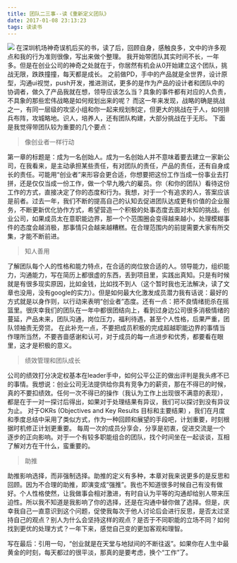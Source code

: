 ```yaml
---
title: 团队二三事--读《重新定义团队》
date: 2017-01-08 23:13:23
tags: 读读书
---
```

![](https://cdn.monniya.com/2017pic/workrules-00.jpg)
 在深圳机场神奇误机后买的书，读了后，回顾自身，感触良多，文中的许多观点和我的行为准则很像，写出来做个整理。
我开始带团队其实时间不长，一年多。但是在创业公司的神奇之处就在于，你居然有机会从0开始建立这个团队，挑战无限，跌跌撞撞，每天都是成长。
之前做PD，手中的产品就是全世界，设计原型，沟通ui视觉，push开发，推进测试，更多的是作为产品的设计者和团队中的协调者，做久了产品我就在想，领导应该怎么当？具象的事件都有对应的人负责，不具象的那些宏伟战略是如何规划出来的呢？
而这一年来发现，战略的确是挑战之一，有同一层级的攻坚小组和你一起来规划制定，但更大的挑战在于人，如何排兵布阵，攻城略地。识人，培养人，还有团队构建，大部分挑战在于无形。
下面是我觉得带团队较为重要的几个要点：
        
> 像创业者一样行动

第一章的标题是：成为一名创始人。成为一名创始人并不意味着要去建立一家新公司，在我看来，是主动承担某些责任，有对团队的责任，产品的责任，还有自身成长的责任。可能用“创业者”来形容会更合适，你想要把这份工作当成一份事业去打拼，还是仅仅当成一份工作，做一个早九晚六的雇员。你（和你的团队）看待这份工作的方式，直接决定了你的态度和行为。我想，对于一个有追求的人，答案应该是前者。过去一年，我们不断的提高自己的认知去促进团队达成更有价值的企业服务，不断更新优化协作方式，希望营造一个积极的处事态度去面对未知的挑战。创业公司，如果成员太在意职能边界，那一个个范围圈会变得越来越小，处理模糊事件的态度会越消极，那事情只会越来越糟糕。在合理范围内的前提需要大家有所交集，才能不断前进。

> 知人善用

了解团队每个人的性格和能力特点，在合适的岗位放合适的人。领导能力，组织能力，沟通能力，写在简历上都很虚的东西，丢到项目里，实践出真知。只是有时候就是有很多现实原因，比如金钱，比如找不到人（这个暂时我也无法解决，读了文章也没用，没有google的实力）。但是如何最大化激发成员潜力我有话说：最好的方式就是以身作则，以行动来表明“创业者”态度。还有一点：把不良情绪扼杀在摇篮里。很庆幸我们的团队在一年中都很团结向上，看到过身边公司很多消极情绪的蔓延，产品未来，团队沟通，岗位压力，福利待遇，甚至个人性格，后果严重，团队领袖责无旁贷。
在此补充一点，不要把成员积极的完成超越职能边界的事情当作理所当然，不要吝啬感谢和认可，对于成员的每一点进步和优秀，都要看在眼里，这才是积极的意义。

>绩效管理和团队成长

公司的绩效打分决定权基本在leader手中，如何公平公正的做出评判是我头疼不已的事情。我想说：创业公司无法提供给你具有竞争力的薪资，那在不得已的时候，真的不要扣绩效。任何一次不得已的操作（我认为工作上出现很不满意的表现），都是在于一对一探讨后得出，如果对于处理结果有异议，我们可以探讨到没有异议为止。
对于OKRs (Objectives and Key Results 目标和主要结果) ，我们在月度和季度总结中采用了类似方式，作为一种回顾和展望的手段吧，计划重要，时刻根据时机修正计划更重要。
每周一次的成员分享会，分享是初衷，促进交流是一个逐步的正向影响。对于一个有较多职能组合的团队，找个时间坐在一起谈谈，互相了解对方在干什么，蛮重要的。

> 助推

助推影响选择，而非强制选择。助推的定义有多种，本章对我来说更多的是反思和回顾。因为不合理的助推，即演变成“强推”。我也不知道很多时候自己有没有做好。个人性格使然，让我做事会相对激进，有时自认为平等的沟通却给别人带来压迫性。所以我不知道是我影响了你的选择，还是在沟通中替你做了选择。但是，庆幸我自己一直意识到这个问题，促使我每次于他人讨论后会进行反思，是否太过坚持自己的观点？别人为什么会坚持这样的观点？是否于不同职能的立场不同？如何找到更优的处理方式？一年下来，感觉自己变的更加客观和理智。

写在最后：引用一句，“创业就是在天堂与地狱间的不断往返”。如果你在人生中最黄金的时刻，每天都过的很平淡，那真的是要考虑，换个“工作”了。










